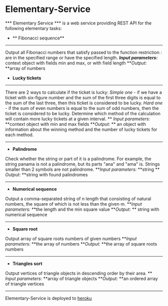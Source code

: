 # Elementary-Service

*** Elementary Service *** is a web service providing REST API
for the following elementary tasks:

- ** Fibonacci sequence**

------------

Output all Fibonacci numbers that satisfy passed to the function restriction : are in the specified range
  or have the specified length.
  ***Input parameters:*** context object with fields min and max, or with field length
  ***Output:* **array of numbers
- **Lucky tickets**

------------
 There are 2 ways to calculate if the ticket is lucky:
  *Simple one* - if we have a ticket with six-figure number and the sum of the first three digits is equal to the sum of the last three, then this ticket is considered to be lucky.
  *Hard one* - if the sum of even numbers is equal to the sum of odd numbers,
  then the ticket is considered to be lucky.
  Determine which method of the calculation will contain more lucky tickets at a given interval.
 ** *Input parameters:* **context object with min and max fields
  ***Output:* ** an object with information about the winning method and the number of lucky tickets for each method.

------------


-  **Palindrome**

Check whether the string or part of it is a palindrome. For example, the string panama is not a palindrome, but its parts "ana" and "ama" is. Strings smaller than 2 symbols are not palindrome.
  ***Input parameters:* **string
 ** *Output:* **string with found palindromes

------------


-  **Numerical sequence**

Output a comma-separated string of n length that consisting of natural
numbers, the square of which is not less than the given m.
***Input parameters:* **the length and the min square value
***Output:* ** string with numerical sequence

------------


- **Square root**

Output array of square roots numbers of given numbers
***Input parameters:* **the array of numbers
***Output:* **the array of square roots numbers

------------


-  **Triangles sort**

Output vertices of triangle objects in descending order by their area.
**  *Input parameters:* **array of triangle objects
  ***Output:* **an ordered array of triangle vertices

------------




Elementary-Service is deployed to [heroku](https://www.heroku.com/)